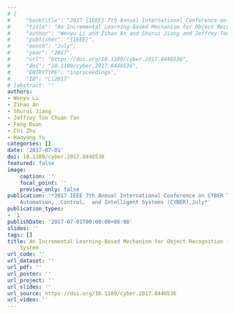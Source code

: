 ```yaml
---
# {
#     "booktitle": "2017 {IEEE} 7th Annual International Conference on {CYBER} Technology in Automation,  Control,  and Intelligent Systems ({CYBER})",
#     "title": "An Incremental Learning-Based Mechanism for Object Recognition in Cloud Robotic System",
#     "author": "Wenyu Li and Zihao An and Shurui Jiang and Jeffrey Too Chuan Tan and Feng Duan and Chi Zhu and Haoyong Yu",
#     "publisher": "{IEEE}",
#     "month": "July",
#     "year": "2017",
#     "url": "https://doi.org/10.1109/cyber.2017.8446536",
#     "doi": "10.1109/cyber.2017.8446536",
#     "ENTRYTYPE": "inproceedings",
#     "ID": "Li2017"
# }abstract: ''
authors:
- Wenyu Li
- Zihao An
- Shurui Jiang
- Jeffrey Too Chuan Tan
- Feng Duan
- Chi Zhu
- Haoyong Yu
categories: []
date: '2017-07-01'
doi: 10.1109/cyber.2017.8446536
featured: false
image:
    caption: ''
    focal_point: ''
    preview_only: false
publication: '*2017 IEEE 7th Annual International Conference on CYBER Technology in
    Automation,  Control,  and Intelligent Systems (CYBER),July*'
publication_types:
- '1'
publishDate: '2017-07-01T00:00:00+08:00'
slides: ''
tags: []
title: An Incremental Learning-Based Mechanism for Object Recognition in Cloud Robotic
    System
url_code: ''
url_dataset: ''
url_pdf: ''
url_poster: ''
url_project: ''
url_slides: ''
url_source: https://doi.org/10.1109/cyber.2017.8446536
url_video: ''
---
```

